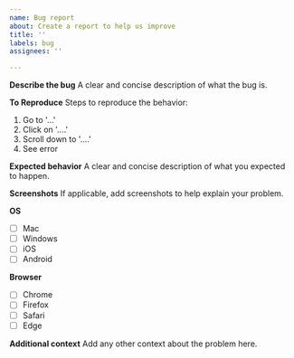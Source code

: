 ```yaml
---
name: Bug report
about: Create a report to help us improve
title: ''
labels: bug
assignees: ''

---
```


**Describe the bug**
A clear and concise description of what the bug is.

**To Reproduce**
Steps to reproduce the behavior:
1. Go to '...'
2. Click on '....'
3. Scroll down to '....'
4. See error

**Expected behavior**
A clear and concise description of what you expected to happen.

**Screenshots**
If applicable, add screenshots to help explain your problem.

**OS**
- [ ] Mac
- [ ] Windows
- [ ] iOS
- [ ] Android

**Browser**
- [ ] Chrome
- [ ] Firefox
- [ ] Safari
- [ ] Edge

**Additional context**
Add any other context about the problem here.
